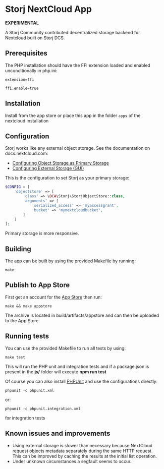 # Storj NextCloud App

**EXPERIMENTAL**

A Storj Community contributed decentralized storage backend for Nextcloud built on Storj DCS.

## Prerequisites

The PHP installation should have the FFI extension loaded and enabled unconditionally in php.ini:

```
extension=ffi

ffi.enable=true
```

## Installation

Install from the app store or place this app in the folder `apps` of the nextcloud installation

## Configuration

Storj works like any external object storage. See the documentation on docs.nextcloud.com:

* [Configuring Object Storage as Primary Storage](https://docs.nextcloud.com/server/20/admin_manual/configuration_files/primary_storage.html)
* [Configuring External Storage (GUI)](https://docs.nextcloud.com/server/20/admin_manual/configuration_files/external_storage_configuration_gui.html)

This is the configuration to set Storj as your primary storage:

```php
$CONFIG = [
    'objectstore' => [
        'class' => \OCA\Storj\StorjObjectStore::class,
        'arguments' => [
            'serialized_access' => 'myaccessgrant',
            'bucket' => 'mynextcloudbucket',
        ]
    ]
];
```

Primary storage is more responsive.

## Building

The app can be built by using the provided Makefile by running:

    make

## Publish to App Store

First get an account for the [App Store](http://apps.nextcloud.com/) then run:

    make && make appstore

The archive is located in build/artifacts/appstore and can then be uploaded to the App Store.

## Running tests
You can use the provided Makefile to run all tests by using:

    make test

This will run the PHP unit and integration tests and if a package.json is present in the **js/** folder will execute **npm run test**

Of course you can also install [PHPUnit](http://phpunit.de/getting-started.html) and use the configurations directly:

    phpunit -c phpunit.xml

or:

    phpunit -c phpunit.integration.xml

for integration tests

## Known issues and improvements

- Using external storage is slower than necessary because NextCloud request objects metadata separately during the same HTTP request. This can be improved by caching the results at the initial list operation. 
- Under unknown circumstances a segfault seems to occur.
